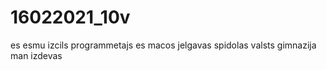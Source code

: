 # 16022021_10v
es esmu izcils programmetajs
es macos jelgavas spidolas valsts gimnazija
man izdevas
